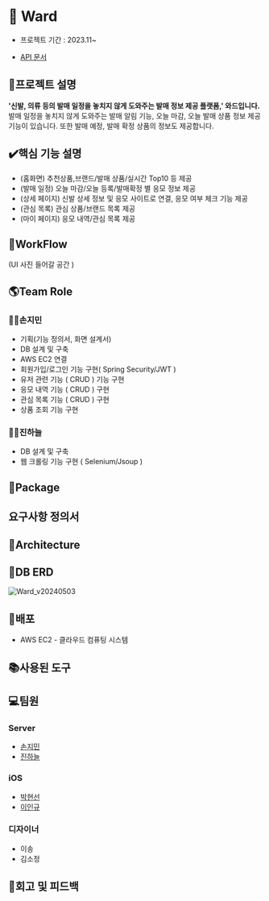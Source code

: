 # 👟 Ward

* 프로젝트 기간 : 2023.11~

* [API 문서](https://github.com/Ward-Group/Ward_Server/wiki)

## 📑프로젝트 설명
**'신발, 의류 등의 발매 일정을 놓치지 않게 도와주는 발매 정보 제공 플랫폼,' 와드입니다.** 발매 일정을 놓치지 않게 도와주는 발매 알림 기능, 오늘 마감, 오늘 발매 상품 정보 제공 기능이 있습니다. 또한 발매 예정, 발매 확정 상품의 정보도 제공합니다.

## ✔️핵심 기능 설명
* (홈화면) 추천상품,브랜드/발매 상품/실시간 Top10 등 제공
* (발매 일정) 오늘 마감/오늘 등록/발매확정 별 응모 정보 제공
* (상세 페이지) 신발 상세 정보 및 응모 사이트로 연결, 응모 여부 체크 기능 제공
* (관심 목록) 관심 상품/브랜드 목록 제공
* (마이 페이지) 응모 내역/관심 목록 제공

## 📑WorkFlow
(UI 사진 들어갈 공간 )

## 🌎Team Role
### 🏄‍♂️손지민
* 기획(기능 정의서, 화면 설계서)
* DB 설계 및 구축
* AWS EC2 연결
* 회원가입/로그인 기능 구현( Spring Security/JWT )
* 유저 관련 기능 ( CRUD ) 기능 구현
* 응모 내역 기능 ( CRUD ) 구현
* 관심 목록 기능 ( CRUD ) 구현
* 상품 조회 기능 구현
### 🏄‍♂️진하늘
* DB 설계 및 구축
* 웹 크롤링 기능 구현 ( Selenium/Jsoup )

## 📘Package

## 요구사항 정의서

## 📗Architecture

## 📙DB ERD
![Ward_v20240503](https://github.com/Ward-Group/Ward_Server/assets/135934401/f83e211b-0b70-46c9-84c8-304186f74ae6)


## 📕배포
* AWS EC2 - 클라우드 컴퓨팅 시스템
## 📚사용된 도구

## 💻팀원
### Server
* [손지민](https://github.com/s0nnyday)
* [진하늘](https://github.com/mewluee)
### iOS
* [박현선](https://github.com/SuniDev)
* [이인규](https://github.com/peppermint100)
### 디자이너
* 이송
* 김소정

## 🏢회고 및 피드백
